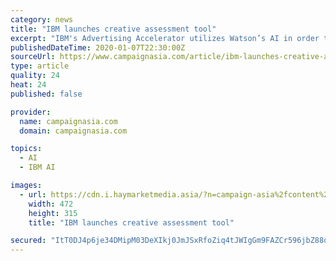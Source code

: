 ```yaml
---
category: news
title: "IBM launches creative assessment tool"
excerpt: "IBM's Advertising Accelerator utilizes Watson’s AI in order to help advertisers better understand the creative preferences of an audience segment, and stop attempting outreach to unresponsive audiences in the process. Ad targeting enables marketers to identify core customers, who are often overserved with..."
publishedDateTime: 2020-01-07T22:30:00Z
sourceUrl: https://www.campaignasia.com/article/ibm-launches-creative-assessment-tool/456463
type: article
quality: 24
heat: 24
published: false

provider:
  name: campaignasia.com
  domain: campaignasia.com

topics:
  - AI
  - IBM AI

images:
  - url: https://cdn.i.haymarketmedia.asia/?n=campaign-asia%2fcontent%2fMINORItyyy-2020010704500440.jpg&h=315&w=600&q=100&v=20170226&c=0
    width: 472
    height: 315
    title: "IBM launches creative assessment tool"

secured: "ItT0DJ4p6je34DMipM03DeXIkj0JmJSxRfoZiq4tJWIgGm9FAZCr596jbZ88qa6X4aMIQz9GnSVxNTgbZe1PBuWG5PYITYb8hE6wD+pY6rve+gggU+JoiA/25+Pexo2+9azyovf8cJ6rBqr7O1Itn3OdxSuoQt3Kz0PsO1fZA2PtIGFrvAb572oC9KueT934lbysltBgFX55DhwhP8tV7ApBbY4OotXOLnvTaVxzquaxZpMBamtrlNghkGP09sr27lVawwiKv9J9m6bSiTyiBQ/y8aBXxMdA1k9mafNSFVdtsBX6fzz4Ea63sjwa1dn90cRCOiDhFcAAXFThSgxgdowmKd5onKmuhNLUNQwPWd5NDNV03eKtN5YSr3dl9xhCUuDMWL9pLNKHm1X66B/zOc/sPNnWnCftv05IxiHYseaitw0vpSUWZIReaXcNmbdEQ5Wjj1BV2sDPTuTh1Qla2g==;Bnyrh2jirJ5fqjFF5f1rtw=="
---
```


